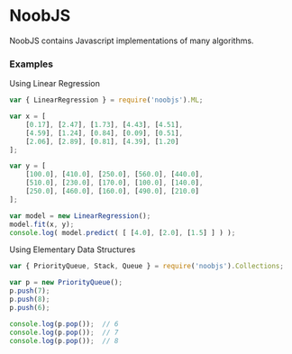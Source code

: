 # NoobJS

NoobJS contains Javascript implementations of many algorithms.

### Examples

Using Linear Regression

```javascript
var { LinearRegression } = require('noobjs').ML;

var x = [ 
    [0.17], [2.47], [1.73], [4.43], [4.51], 
    [4.59], [1.24], [0.84], [0.09], [0.51], 
    [2.06], [2.89], [0.81], [4.39], [1.20] 
];

var y = [ 
    [100.0], [410.0], [250.0], [560.0], [440.0], 
    [510.0], [230.0], [170.0], [100.0], [140.0], 
    [250.0], [460.0], [160.0], [490.0], [210.0] 
];

var model = new LinearRegression();
model.fit(x, y);
console.log( model.predict( [ [4.0], [2.0], [1.5] ] ) );
```

Using Elementary Data Structures

```javascript
var { PriorityQueue, Stack, Queue } = require('noobjs').Collections;

var p = new PriorityQueue();
p.push(7);
p.push(8);
p.push(6);

console.log(p.pop());  // 6
console.log(p.pop());  // 7
console.log(p.pop());  // 8
```
